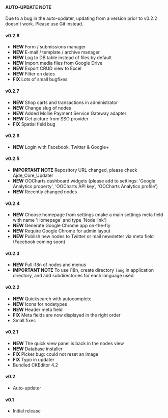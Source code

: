 #### AUTO-UPDATE NOTE ####
Due to a bug in the auto-updater, updating from a version prior to v0.2.2 doesn't work. Please use Git instead.


#### v0.2.8

 - **NEW** Form / submissions manager
 - **NEW** E-mail / template / archive manager
 - **NEW** Log to DB table instead of files by default
 - **NEW** Import media files from Google Drive
 - **NEW** Export CRUD view to Excel
 - **NEW** Filter on dates
 - **FIX** Lots of small bugfixes


#### v0.2.7

 - **NEW** Shop carts and transactions in administrator
 - **NEW** Change slug of nodes
 - **NEW** Added Mollie Payment Service Gateway adapter
 - **NEW** Get picture from SSO provider
 - **FIX** Spatial field bug


#### v0.2.6

 - **NEW** Login with Facebook, Twitter & Google+


#### v0.2.5

 - **IMPORTANT NOTE** Repository URL changed, please check Ajde_Core_Updater
 - **NEW** OOCharts dashboard widgets (please add to settings: 'Google Analytics property', 'OOCharts API key', 'OOCharts Analytics profile')
 - **NEW** Recently changed nodes


#### v0.2.4

 - **NEW** Choose homepage from settings (make a main settings meta field with name 'Homepage' and type 'Node link')
 - **NEW** Generate Google Chrome app on-the-fly
 - **NEW** Require Google Chrome for admin layout
 - **NEW** Publish new nodes to Twitter or mail newsletter via meta field (Facebook coming soon)



#### v0.2.3

 - **NEW** Full i18n of nodes and menus
 - **IMPORTANT NOTE** To use i18n, create directory `lang` in application directory, and add subdirectories for each language used



#### v0.2.2

 - **NEW** Quicksearch with autocomplete
 - **NEW** Icons for nodetypes
 - **NEW** Header meta field
 - **FIX** Meta fields are now displayed in the right order
 - Small fixes



#### v0.2.1

 - **NEW** The quick view panel is back in the nodes view
 - **NEW** Database installer
 - **FIX** Picker bug: could not reset an image
 - **FIX** Typo in updater
 - Bundled CKEditor 4.2



#### v0.2

 - Auto-updater



#### v0.1

 - Initial release